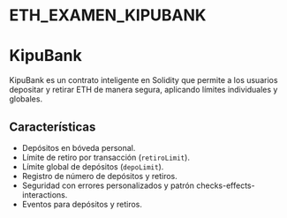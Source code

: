 ﻿# ETH_EXAMEN_KIPUBANK

#  KipuBank

KipuBank es un contrato inteligente en Solidity que permite a los usuarios depositar y retirar ETH de manera segura, aplicando límites individuales y globales.

## Características
- Depósitos en bóveda personal.
- Límite de retiro por transacción (`retiroLimit`).
- Límite global de depósitos (`depoLimit`).
- Registro de número de depósitos y retiros.
- Seguridad con errores personalizados y patrón checks-effects-interactions.
- Eventos para depósitos y retiros.


